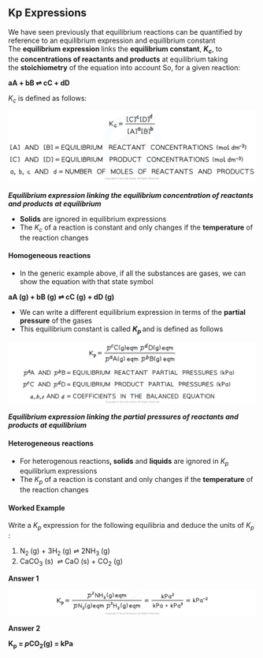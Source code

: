Kp Expressions
--------------

We have seen previously that equilibrium reactions can be quantified by reference to an equilibrium expression and equilibrium constant The <b>equilibrium expression </b>links the <b>equilibrium constant</b>, <i><b>K</b></i><sub><i><b>c</b></i></sub>, to the <b>concentrations of reactants and products</b> at equilibrium taking the <b>stoichiometry</b> of the equation into account So, for a given reaction:

<b>aA + bB ⇌ cC + dD</b>

<i>K</i><sub><i>c</i></sub><i> </i>is defined as follows:

![Equilibria Equilibrium Expression, downloadable AS & A Level Chemistry revision notes](1.7-Equilibria-Equilibrium-Expression.png)

<i><b>Equilibrium expression linking the equilibrium concentration of reactants and products at equilibrium</b></i>

* <b>Solids</b> are ignored in equilibrium expressions
* The <i>K</i><sub><i>c</i></sub> of a reaction is constant and only changes if the <b>temperature</b> of the reaction changes

#### Homogeneous reactions

* In the generic example above, if all the substances are gases, we can show the equation with that state symbol

<b>aA (g) + bB (g) ⇌ cC (g) + dD (g)</b>

* We can write a different equilibrium expression in terms of the <b>partial pressure</b> of the gases
* This equilibrium constant is called <i><b>K</b></i><sub><i><b>p </b></i></sub>and is defined as follows

![Kp Expressions, downloadable AS & A Level Chemistry revision notes](5.3.1-Kp-Expressions.png)

<i><b>Equilibrium expression linking the partial pressures of reactants and products at equilibrium</b></i>

#### Heterogeneous reactions

* For heterogenous reactions<b>, solids</b> and <b>liquids</b> are ignored in <i>K</i><sub><i>p </i></sub>equilibrium expressions
* The <i>K</i><sub><i>p</i></sub> of a reaction is constant and only changes if the <b>temperature</b> of the reaction changes

#### Worked Example

Write a <i>K</i><sub><i>p</i></sub> expression for the following equilibria and deduce the units of <i>K</i><sub><i>p</i></sub> :

1. N<sub>2 </sub>(g) + 3H<sub>2 </sub>(g) ⇌ 2NH<sub>3 </sub>(g)
2. CaCO<sub>3</sub> (s)  ⇌ CaO<sub> </sub>(s) + CO<sub>2</sub> (g)

<b>Answer 1</b>

![Worked Example Answer 1, downloadable AS & A Level Chemistry revision notes](5.3.1-Worked-Example-Answer-1.png)

<b>Answer 2</b>

<b>K</b><sub><b>p</b></sub><b> = </b><i><b>p</b></i><b>CO</b><sub><b>2</b></sub><b>(g) = kPa</b>
